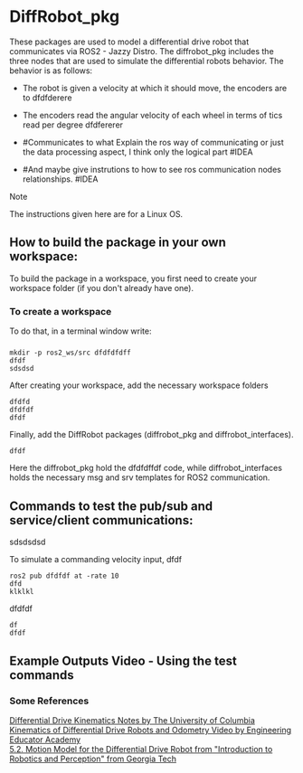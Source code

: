 # DiffRobot_pkg
These packages are used to model a differential drive robot that communicates via ROS2 - Jazzy Distro.
The diffrobot_pkg includes the three nodes that are used to simulate the differential robots behavior.
The behavior is as follows:<br>
- The robot is given a velocity at which it should move, the encoders are to dfdfderere
- The encoders read the angular velocity of each wheel in terms of tics read per degree dfdfererer
 
- #Communicates to what Explain the ros way of communicating or just the data processing aspect, I think only the logical part #IDEA
- #And maybe give instrutions to how to see ros communication nodes relationships. #IDEA

> [!Note] 
> The instructions given here are for a Linux OS.


## How to build the package in your own workspace:
To build the package in a workspace, you first need to create your workspace folder (if you don't already have one).<br>


### To create a workspace
To do that, in a terminal window write:
#####
    mkdir -p ros2_ws/src dfdfdfdff
    dfdf
    sdsdsd

After creating your workspace, add the necessary workspace folders

    dfdfd
    dfdfdf
    dfdf

Finally, add the DiffRobot packages (diffrobot_pkg and diffrobot_interfaces).

    dfdf

Here the diffrobot_pkg hold the dfdfdffdf code, while diffrobot_interfaces holds the necessary msg and srv templates for ROS2 communication.


## Commands to test the pub/sub and service/client communications:
sdsdsdsd<br>

To simulate a commanding velocity input, dfdf<br>

    ros2 pub dfdfdf at -rate 10
    dfd
    klklkl

dfdfdf<br>

    df
    dfdf

## Example Outputs Video - Using the test commands



### Some References<br>
[Differential Drive Kinematics Notes by The University of Columbia](https://www.cs.columbia.edu/~allen/F17/NOTES/icckinematics.pdf "CS W4733 NOTES - Differential Drive Robots")<br>
[Kinematics of Differential Drive Robots and Odometry Video by Engineering Educator Academy](https://www.youtube.com/watch?v=RZlZcDxQ8P4 "Kinematics of Differential Drive Robots and Odometry")<br>
[5.2. Motion Model for the Differential Drive Robot from "Introduction to Robotics and Perception" from Georgia Tech](https://www.roboticsbook.org/S52_diffdrive_actions.html "5.2. Motion Model for the Differential Drive Robo")<br>
